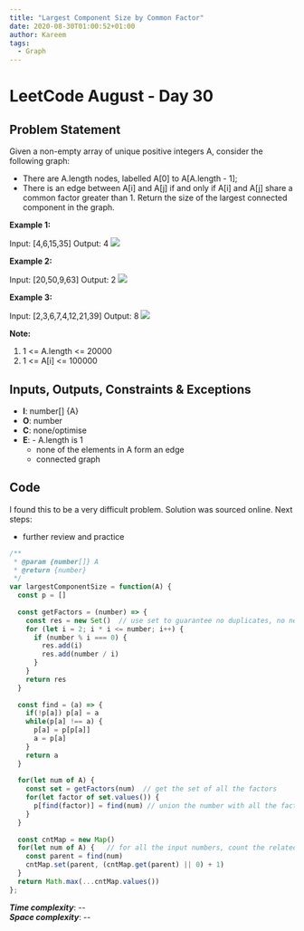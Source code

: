 ```yaml
---
title: "Largest Component Size by Common Factor"
date: 2020-08-30T01:00:52+01:00
author: Kareem
tags:
  - Graph
---
```


<!-- LeetCode month and day here -->
# LeetCode August - Day 30

## Problem Statement

Given a non-empty array of unique positive integers A, consider the following graph:

- There are A.length nodes, labelled A[0] to A[A.length - 1];
- There is an edge between A[i] and A[j] if and only if A[i] and A[j] share a common factor greater than 1.
Return the size of the largest connected component in the graph.

**Example 1:**

Input: [4,6,15,35]
Output: 4
![](https://assets.leetcode.com/uploads/2018/12/01/ex1.png)

**Example 2:**

Input: [20,50,9,63]
Output: 2
![](https://assets.leetcode.com/uploads/2018/12/01/ex2.png)

**Example 3:**

Input: [2,3,6,7,4,12,21,39]
Output: 8
![](https://assets.leetcode.com/uploads/2018/12/01/ex3.png)

**Note:**
1. 1 <= A.length <= 20000
2. 1 <= A[i] <= 100000

## Inputs, Outputs, Constraints & Exceptions
- **I**: number[] {A}
- **O**: number
- **C**: none/optimise
- **E**: - A.length is 1
  - none of the elements in A form an edge
  - connected graph


## Code

I found this to be a very difficult problem. Solution was sourced online. Next steps:
- further review and practice

```js
/**
 * @param {number[]} A
 * @return {number}
 */
var largestComponentSize = function(A) {
  const p = []
  
  const getFactors = (number) => {
    const res = new Set()  // use set to guarantee no duplicates, no need to add number itself here. 
    for (let i = 2; i * i <= number; i++) { 
      if (number % i === 0) {
        res.add(i)
        res.add(number / i)
      }
    }
    return res
  }
  
  const find = (a) => {
    if(!p[a]) p[a] = a
    while(p[a] !== a) {
      p[a] = p[p[a]]
      a = p[a]
    }
    return a
  }
  
  for(let num of A) {
    const set = getFactors(num)  // get the set of all the factors
    for(let factor of set.values()) {  
      p[find(factor)] = find(num) // union the number with all the factors
    }
  }
  
  const cntMap = new Map()
  for(let num of A) {   // for all the input numbers, count the related numbers via their parents 
    const parent = find(num)
    cntMap.set(parent, (cntMap.get(parent) || 0) + 1) 
  }
  return Math.max(...cntMap.values())
};
```

**_Time complexity_**: --\
**_Space complexity_**: --